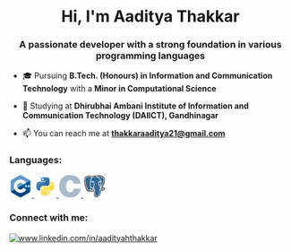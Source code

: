 <h1 align="center">Hi, I'm Aaditya Thakkar</h1>
<h3 align="center">A passionate developer with a strong foundation in various programming languages</h3>

- 🎓 Pursuing **B.Tech. (Honours) in Information and Communication Technology** with a **Minor in Computational Science**  
- 🏫 Studying at **Dhirubhai Ambani Institute of Information and Communication Technology (DAIICT), Gandhinagar**

- 📫 You can reach me at **thakkaraaditya21@gmail.com**

<h3 align="left">Languages:</h3>
<p align="left"> 
    <a href="https://en.cppreference.com/w/" target="_blank" rel="noreferrer">
        <img src="https://raw.githubusercontent.com/devicons/devicon/master/icons/cplusplus/cplusplus-original.svg" alt="cplusplus" width="40" height="40"/>
    </a> 
    <a href="https://www.python.org/doc/" target="_blank" rel="noreferrer">
        <img src="https://raw.githubusercontent.com/devicons/devicon/master/icons/python/python-original.svg" alt="python" width="40" height="40"/>
    </a> 
    <a href="https://en.wikipedia.org/wiki/C_(programming_language)" target="_blank" rel="noreferrer">
        <img src="https://raw.githubusercontent.com/devicons/devicon/master/icons/c/c-original.svg" alt="c" width="40" height="40"/>
    </a>
    <a href="https://www.postgresql.org/docs/" target="_blank" rel="noreferrer">
        <img src="https://raw.githubusercontent.com/devicons/devicon/master/icons/postgresql/postgresql-original.svg" alt="postgresql" width="40" height="40"/>
    </a>
</p>

<h3 align="left">Connect with me:</h3>
<p align="left">
    <a href="https://www.linkedin.com/in/aadityahthakkar/?original_referer=https%3A%2F%2Fwww%2Egoogle%2Ecom%2F&originalSubdomain=in" target="blank">
        <img align="center" src="https://raw.githubusercontent.com/rahuldkjain/github-profile-readme-generator/master/src/images/icons/Social/linked-in-alt.svg" alt="www.linkedin.com/in/aadityahthakkar" height="30" width="40" />
    </a>
</p>




